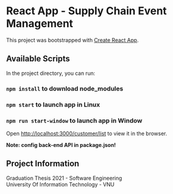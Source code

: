 # React App - Supply Chain Event Management 

This project was bootstrapped with [Create React App](https://github.com/facebook/create-react-app).

## Available Scripts

In the project directory, you can run:

### `npm install` to download node_modules
### `npm start` to launch app in Linux
### `npm run start-window` to launch app in Window

Open [http://localhost:3000/customer/list](http://localhost:3000/customer/list) to view it in the browser.

**Note: config back-end API in package.json!**

## Project Information

Graduation Thesis 2021 - Software Engineering\
University Of Information Technology - VNU
